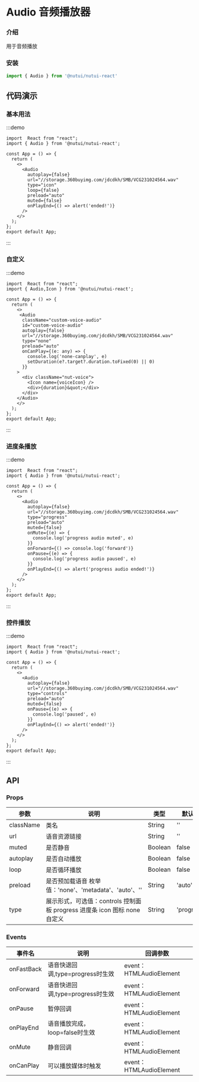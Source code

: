 # Audio 音频播放器

### 介绍

用于音频播放

### 安装

```javascript
import { Audio } from '@nutui/nutui-react'
```

## 代码演示

### 基本用法

:::demo

```tsx
import  React from "react";
import { Audio } from '@nutui/nutui-react';

const App = () => {
  return (
    <>
      <Audio
        autoplay={false}
        url="//storage.360buyimg.com/jdcdkh/SMB/VCG231024564.wav"
        type="icon"
        loop={false}
        preload="auto"
        muted={false}
        onPlayEnd={() => alert('ended!')}
      />
    </>
  );
};
export default App;
```

:::

### 自定义

:::demo

```tsx
import  React from "react";
import { Audio,Icon } from '@nutui/nutui-react';

const App = () => {
  return (
    <>
     <Audio
      className="custom-voice-audio"
      id="custom-voice-audio"
      autoplay={false}
      url="//storage.360buyimg.com/jdcdkh/SMB/VCG231024564.wav"
      type="none"
      preload="auto"
      onCanPlay={(e: any) => {
        console.log('none-canplay', e)
        setDuration(e?.target?.duration.toFixed(0) || 0)
      }}
    >
      <div className="nut-voice">
        <Icon name={voiceIcon} />
        <div>{duration}&quot;</div>
      </div>
    </Audio>
    </>
  );
};
export default App;
```

:::

### 进度条播放

:::demo

```tsx
import  React from "react";
import { Audio } from '@nutui/nutui-react';

const App = () => {
  return (
    <>
      <Audio
        autoplay={false}
        url="//storage.360buyimg.com/jdcdkh/SMB/VCG231024564.wav"
        type="progress"
        preload="auto"
        muted={false}
        onMute={(e) => {
          console.log('progress audio muted', e)
        }}
        onForward={() => console.log('forward')}
        onPause={(e) => {
          console.log('progress audio paused', e)
        }}
        onPlayEnd={() => alert('progress audio ended!')}
      />
    </>
  );
};
export default App;
```

:::

### 控件播放

:::demo

```tsx
import  React from "react";
import { Audio } from '@nutui/nutui-react';

const App = () => {
  return (
    <>
      <Audio
        autoplay={false}
        url="//storage.360buyimg.com/jdcdkh/SMB/VCG231024564.wav"
        type="controls"
        preload="auto"
        muted={false}
        onPause={(e) => {
          console.log('paused', e)
        }}
        onPlayEnd={() => alert('ended!')}
      />
    </>
  );
};
export default App;
```

:::


## API

### Props

| 参数         | 说明                             | 类型   | 默认值           |
|--------------|----------------------------------|--------|------------------|
| className       | 类名               | String | ''              |
| url         | 语音资源链接               | String | ''              |
| muted        | 是否静音                         | Boolean | false             |
| autoplay         | 是否自动播放 | Boolean | false               |
| loop | 是否循环播放     | Boolean | false |
| preload          | 是否预加载语音 枚举值：'none'、'metadata'、'auto'、''   | String | 'auto'              |
| type         | 展示形式，可选值：controls 控制面板   progress 进度条  icon 图标 none 自定义 | String | 'progress'              |


### Events

| 事件名 | 说明           | 回调参数     |
|--------|----------------|--------------|
| onFastBack  | 语音快退回调,type=progress时生效 | event：HTMLAudioElement |
| onForward  | 语音快进回调,type=progress时生效 | event：HTMLAudioElement |
| onPause  | 暂停回调 | event：HTMLAudioElement |
| onPlayEnd  | 语音播放完成，loop=false时生效 | event：HTMLAudioElement|
| onMute  | 静音回调 | event：HTMLAudioElement|
| onCanPlay  | 可以播放媒体时触发 | event：HTMLAudioElement |
